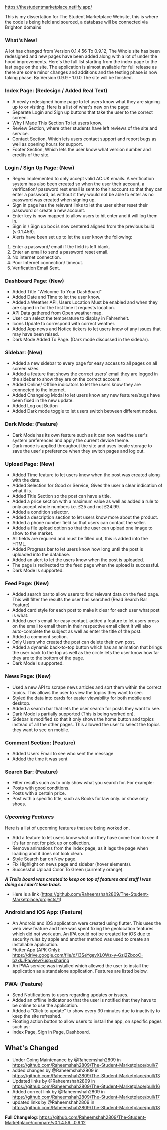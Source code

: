 https://thestudentmarketplace.netlify.app/


This is my dissertation for The Student Marketplace Website, this is where the code is being held and sourced, a database will be connected via Brighton domains


### **What's New!**

A lot has changed from Version 0.1.4.56 To 0.9.12, The Whole site has been redesigned and new pages have been added along with a lot of under the hood improvements. Here's the full list starting from the index page to the last page on the site. The application is almost available for full release as there are some minor changes and additions and the testing phase is now taking phase. By Version 0.9.9 - 1.0.0 The site will be finished. 

### **Index Page: (Redesign / Added Real Text)**
- A newly redesigned home page to let users know what they are signing up to or visiting. Here is a list of what's new on the page:
- Separate Login and Sign up buttons that take the user to the correct screen. 
- Why I Made This Section To let users know. 
- Review Section, where other students have left reviews of the site and service. 
- Contact Section, Which lets users contact support and report bugs as well as opening hours for support.
- Footer Section, Which lets the user know what version number and credits of the site. 

### **Login / Sign Up Page: (New)**
- Regex Implemented to only accept valid AC.UK emails. A verification system has also been created so when the user their account, a 
verification/ password rest email is sent to their account so that they can enter a password, as without it they would not be able to enter as no password was created when signing up. 
- Sign in page has the relevant links to let the user either reset their password or create a new account. 
- Enter key is now mapped to allow users to hit enter and it will log them in. 
- Sign in / Sign up box is now centered aligned from the previous build (v.0.1.456).
- Alerts have been set up to let the user know the following:

1. Enter a password/ email if the field is left blank. 
2. Enter an email to send a password reset email.
3. No internet connection. 
4. Poor Internet connection/ timeout.
5. Verification Email Sent. 

 ### **Dashboard Page: (New)**
- Added Title "Welcome To Your DashBoard"
- Added Date and Time to let the user know. 
- Added a Weather API, Users Location Must be enabled and when they are signed in for the first time it requests location. 
- API Data gathered from Open weather map. 
- User can select the temperature to display in Fahrenheit. 
- Icons Update to correspond with correct weather. 
- Added App news and Notice tickers to let users know of any issues that may have been raised. 
- Dark Mode Added To Page. (Dark mode discussed in the sidebar).

### **Sidebar: (New)**
- Added a new sidebar to every page for easy access to all pages on all screen sizes. 
- Added a feature that shows the correct users' email they are logged in the sidebar to show they are on the correct account.
- Added Online/ Offline indicators to let the users know they are connected to the internet. 
- Added Changelog Modal to let users know any new features/bugs have been fixed in the new update. 
- Added Log out Button 
- Added Dark mode toggle to let users switch between different modes. 

### **Dark Mode: (Feature)**
- Dark Mode has its own feature such as it can now read the user's system preferences and apply the current device theme. 
- Dark mode is applied throughout the site and uses locale storage to save the user's preference when they switch pages and log out. 

### **Upload Page: (New)**
- Added Time feature to let users know when the post was created along with the date. 
- Added Selection for Good or Service, Gives the user a clear indication of what it is. 
- Added Title Section so the post can have a title. 
- Added a price section with a maximum value as well as added a rule to only accept whole numbers i.e. £25 and not £24.99.
- Added a condition selector.
- Added a description section to let users know more about the product.
- Added a phone number field so that users can contact the seller.
- Added a file upload option so that the user can upload one image to show to the market. 
- All fields are required and must be filled out, this is added into the HTML. 
- Added Progress bar to let users know how long until the post is uploaded into the database. 
- Added an alert to let the users know when the post is uploaded. 
- The page is redirected to the feed page when the upload is successful.  
- Dark Mode Is supported. 

### **Feed Page: (New)**
- Added search bar to allow users to find relevant data on the feed page. This will filter the results the user has searched (Read Search Bar Feature)
- Added card style for each post to make it clear for each user what post is what. 
- Added user's email for easy contact. added a feature to let users press on the email to email them in their respective email client it will also auto-complete the subject as well as enter the title of the post. 
- Added a comment section. 
- Only Users who created the post can delete their own post.
- Added a dynamic back-to-top button which has an animation that brings the user back to the top as well as the circle lets the user know how far they are to the bottom of the page. 
- Dark Mode Is supported.

### **News Page: (New)**
- Used a new API to scrape news articles and sort them within the correct topics. This allows the user to view the topics they want to see. 
- Styled the data into cards for easier viewability for both mobile and desktop.
- Added a search bar that lets the user search for posts they want to see. 
- Dark Mode is partially supported (This is being worked on). 
- Sidebar is modified so that it only shows the home button and topics instead of all the other pages. This allowed the user to select the topics they want to see on mobile. 

### **Comment Section: (Feature)**
- Added Users Email to see who sent the message
- Added the time it was sent 

### **Search Bar: (Feature)**
- Filter results such as to only show what you search for. For example:
- Posts with good conditions. 
- Posts with a certain price. 
- Post with a specific title, such as Books for law only. or show only shoes. 


### **_Upcoming Features_**
Here is a list of upcoming features that are being worked on. 
- Add a feature to let users know what uni they have come from to see if it's far or not for pick up or collection.
- Remove animations from the index page, as it lags the page when loading and it does not look clean.
- Style Search bar on New page.
- Fix Highlight on news page and sidebar (hover elements).
- Successful Upload Color To Green (currently orange).

**_A Trello board was created to keep on top of features and stuff I was doing so I don't lose track._**
- Here is a link (https://github.com/Raheemshah2809/The-Student-Marketplace/projects/1)

### **Android and iOS App: (Feature)**
- An Android and iOS application were created using flutter. This uses the web view feature and time was spent fixing the geolocation features which did not work atm. An IPA could not be created for iOS due to security rules by apple and another method was used to create an installable application. 
- Flutter App (APK Only): https://drive.google.com/file/d/13SeYgevXL0Wz-y-Gzj2ZbcoC-bzxkJPa/view?usp=sharing
- An PWA service was installed which allowed the user to install the application as a standalone application. Features are listed below. 

### **PWA: (Feature)**
- Send Notifications to users regarding updates or issues. 
- Added an offline indicator so that the user is notified that they have to be online to use the application. 
- Added a "Click to update" to show every 30 minutes due to inactivity to keep the site refreshed. 
- Floating action button to allow users to install the app, on specific pages such as:
- Index Page, Sign in Page, Dashboard. 

## What's Changed
* Under Going Maintenance by @Raheemshah2809 in https://github.com/Raheemshah2809/The-Student-Marketplace/pull/7
* added changes  by @Raheemshah2809 in https://github.com/Raheemshah2809/The-Student-Marketplace/pull/13
* Updated links by @Raheemshah2809 in https://github.com/Raheemshah2809/The-Student-Marketplace/pull/16
* Added correct link by @Raheemshah2809 in https://github.com/Raheemshah2809/The-Student-Marketplace/pull/17
* updated links by @Raheemshah2809 in https://github.com/Raheemshah2809/The-Student-Marketplace/pull/18


**Full Changelog**: https://github.com/Raheemshah2809/The-Student-Marketplace/compare/v0.1.4.56...0.9.12
